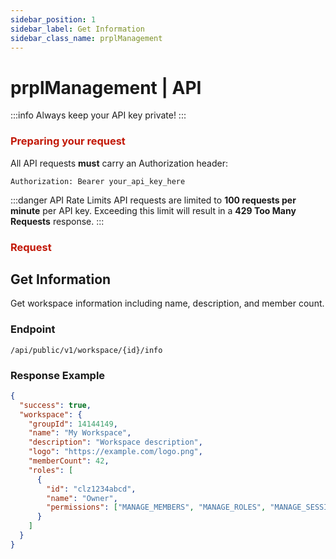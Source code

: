 ```yaml
---
sidebar_position: 1
sidebar_label: Get Information
sidebar_class_name: prplManagement
---
```


# prplManagement | API

:::info
Always keep your API key private!
:::

### <font color="#C21807">Preparing your request</font>

All API requests **must** carry an Authorization header:

```http
Authorization: Bearer your_api_key_here
````

:::danger API Rate Limits
API requests are limited to **100 requests per minute** per API key. Exceeding this limit will result in a **429 Too Many Requests** response.
:::

### <font color="#C21807">Request</font>

## Get Information

Get workspace information including name, description, and member count.

### Endpoint

```text
/api/public/v1/workspace/{id}/info
```

### Response Example

```json
{
  "success": true,
  "workspace": {
    "groupId": 14144149,
    "name": "My Workspace",
    "description": "Workspace description",
    "logo": "https://example.com/logo.png",
    "memberCount": 42,
    "roles": [
      {
        "id": "clz1234abcd",
        "name": "Owner",
        "permissions": ["MANAGE_MEMBERS", "MANAGE_ROLES", "MANAGE_SESSIONS"]
      }
    ]
  }
}
```
